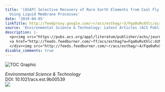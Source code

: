```yaml
---
title: '[ASAP] Selective Recovery of Rare Earth Elements from Coal Fly Ash Leachates
  Using Liquid Membrane Processes'
date: '2019-04-05'
linkTitle: http://feedproxy.google.com/~r/acs/esthag/~3/Fqa0uRvXXlc/acs.est.9b00539
source: 'Environmental Science & Technology: Latest Articles (ACS Publications)'
description: |-
  <p><img src="https://pubs.acs.org/appl/literatum/publisher/achs/journals/content/esthag/0/esthag.ahead-of-print/acs.est.9b00539/20190405/images/medium/es-2019-00539y_0001.gif" alt="TOC Graphic"/></p><div><cite>Environmental Science & Technology</cite></div><div>DOI: 10.1021/acs.est.9b00539</div><div class="feedflare">
  <a href="http://feeds.feedburner.com/~ff/acs/esthag?a=Fqa0uRvXXlc:dzMNGAlFu8M:yIl2AUoC8zA"><img src="http://feeds.feedburner.com/~ff/acs/esthag?d=yIl2AUoC8zA" border="0"></img></a>
  </div><img src="http://feeds.feedburner.com/~r/acs/esthag/~4/Fqa0uRvXXlc" height="1" width="1" ...
disable_comments: true
---
```

<p><img src="https://pubs.acs.org/appl/literatum/publisher/achs/journals/content/esthag/0/esthag.ahead-of-print/acs.est.9b00539/20190405/images/medium/es-2019-00539y_0001.gif" alt="TOC Graphic"/></p><div><cite>Environmental Science & Technology</cite></div><div>DOI: 10.1021/acs.est.9b00539</div><div class="feedflare">
<a href="http://feeds.feedburner.com/~ff/acs/esthag?a=Fqa0uRvXXlc:dzMNGAlFu8M:yIl2AUoC8zA"><img src="http://feeds.feedburner.com/~ff/acs/esthag?d=yIl2AUoC8zA" border="0"></img></a>
</div><img src="http://feeds.feedburner.com/~r/acs/esthag/~4/Fqa0uRvXXlc" height="1" width="1" ...
